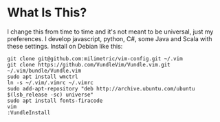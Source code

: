 What Is This?
=============

I change this from time to time and it's not meant to be universal, just my preferences.  I develop javascript, python, C#, some Java and Scala with these settings.  Install on Debian like this:

    git clone git@github.com:milimetric/vim-config.git ~/.vim
    git clone https://github.com/VundleVim/Vundle.vim.git ~/.vim/bundle/Vundle.vim
    sudo apt install wmctrl
    ln -s ~/.vim/.vimrc ~/.vimrc
    sudo add-apt-repository "deb http://archive.ubuntu.com/ubuntu $(lsb_release -sc) universe"
    sudo apt install fonts-firacode
    vim
    :VundleInstall
